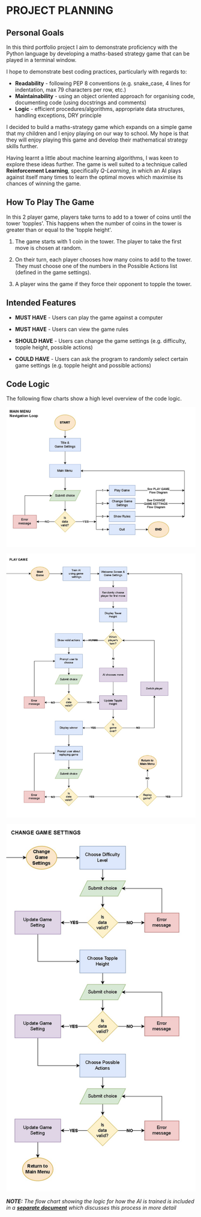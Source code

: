 # PROJECT PLANNING

## Personal Goals
In this third portfolio project I aim to demonstrate proficiency with the Python language by developing a maths-based strategy game that can be played in a terminal window.

I hope to demonstrate best coding practices, particularly with regards to:
- **Readability** - following PEP 8 conventions (e.g. snake_case, 4 lines for indentation, max 79 characters per row, etc.)
- **Maintainability** - using an object oriented approach for organising code, documenting code (using docstrings and comments)
- **Logic** - efficient procedures/algorithms, appropriate data structures, handling exceptions, DRY principle

I decided to build a maths-strategy game which expands on a simple game that my children and I enjoy playing on our way to school. My hope is that they will enjoy playing this game and develop their mathematical strategy skills further.

Having learnt a little about machine learning algorithms, I was keen to explore these ideas further. The game is well suited to a technique called **Reinforcement Learning**, specifically *Q-Learning*, in which an AI plays against itself many times to learn the optimal moves which maximise its chances of winning the game.

## How To Play The Game

In this 2 player game, players take turns to add to a tower of coins until the tower 'topples'. This happens when the number of coins in the tower is greater than or equal to the 'topple height'.

1. The game starts with 1 coin in the tower. The player to take the first move is chosen at random.

2. On their turn, each player chooses how many coins to add to the tower. They must choose one of the numbers in the Possible Actions list (defined in the game settings).

3. A player wins the game if they force their opponent to topple the tower.

## Intended Features

- **MUST HAVE** - Users can play the game against a computer

- **MUST HAVE** - Users can view the game rules

- **SHOULD HAVE** - Users can change the game settings (e.g. difficulty, topple height, possible actions)

- **COULD HAVE** - Users can ask the program to randomly select certain game settings (e.g. topple height and possible actions)

## Code Logic

The following flow charts show a high level overview of the code logic.

![Flow Chart showing logic for main menu navigation](readme-images/flow-chart-main-menu.jpg)

![Flow Chart showing in-game logic](readme-images/flow-chart-play-game.jpg)

![Flow Chart showing logic for changing game settings](readme-images/flow-chart-change-game-settings.jpg)

***NOTE:*** *The flow chart showing the logic for how the AI is trained is included in a [**separate document**](training_the_ai.md) which discusses this process in more detail*